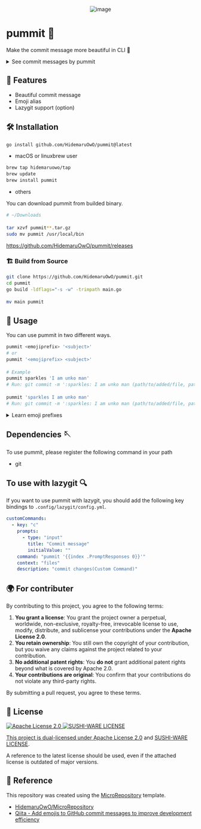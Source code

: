 <div align="center">

![image](https://user-images.githubusercontent.com/82384920/225959857-76495875-c426-4669-a8d4-372ebf3acfad.png)

</div>

# pummit 🚛

Make the commit message more beautiful in CLI 🎨

<details>
  <summary>See commit messages by pummit</summary>
  <img src="docs/assets/commit.png" alt="pummit commit" />
</details>

## 🚀 Features

- Beautiful commit message
- Emoji alias
- Lazygit support (option)

## 🛠 Installation

```bash
go install github.com/HidemaruOwO/pummit@latest
```

- macOS or linuxbrew user

```bash
brew tap hidemaruowo/tap
brew update
brew install pummit
```

- others

You can download pummit from builded binary.

```bash
# ~/Downloads

tar xzvf pummit**.tar.gz
sudo mv pummit /usr/local/bin
```

https://github.com/HidemaruOwO/pummit/releases

### 🏗 Build from Source

```bash
git clone https://github.com/HidemaruOwO/pummit.git
cd pummit
go build -ldflags="-s -w" -trimpath main.go

mv main pummit
```

<!-- - Arch Linux -->

<!-- ```sh -->
<!-- git clone https://github.com/HidemaruOwO/MicroRepository.git -->
<!-- cd MicroRepository -->

<!-- makepkg -si -->
<!-- ``` -->

## 🎯 Usage

You can use pummit in two different ways.

```bash
pummit <emojiprefix> '<subject>'
# or
pummit '<emojiprefix> <subject>'

# Example
pummit sparkles 'I am unko man'
# Run: git commit -m ':sparkles: I am unko man (path/to/added/file, path/to/added/file)'

pummit 'sparkles I am unko man'
# Run: git commit -m ':sparkles: I am unko man (path/to/added/file, path/to/added/file)'
```

<details>
    <summary>Learn emoji prefixes</summary>

    # ==================== Emojis ====================
    # 🎉  :tada: 初めてのコミット（Initial Commit）
    # ♻️   :recycle: マージ(Merge)
    # 🔖  :bookmark: バージョンタグ（Version Tag）
    # ✨  :sparkles: 新機能（New Feature）
    # 🐛  :bug: バグ修正（Bagfix）
    # 👀  :eyes: リファクタリング(Refactoring)
    # 📚  :books: ドキュメント（Documentation）
    # 🎨  :art: デザインUI/UX(Accessibility)
    # 🐎  :horse: パフォーマンス（Performance）
    # 🔧  :wrench: ツール（Tooling）
    # 🚨  :rotating_light: テスト（Tests）
    # 💩  :hankey: 非推奨追加（Deprecation）
    # 🗑️  :wastebasket: 削除（Removal）
    # 🚧  :construction: WIP(Work In Progress)
    # ☃️  :snowman: 仕様変更

    # ==================== Format ====================
    # :emoji: Subject (Dir/AddedFile Dir/AddedFile)
    #
    # Commit body...

</details>

## Dependencies 🪡

To use pummit, please register the following command in your path

- git

## To use with lazygit 🔍

If you want to use pummit with lazygit, you should add the following key bindings to `.config/lazygit/config.yml`.

```yaml
customCommands:
  - key: "c"
    prompts:
      - type: "input"
        title: "Commit message"
        initialValue: ""
    command: "pummit '{{index .PromptResponses 0}}'"
    context: "files"
    description: "commit changes(Custom Command)"
```

## 🌍 For contributer

By contributing to this project, you agree to the following terms:

1. **You grant a license**: You grant the project owner a perpetual, worldwide, non-exclusive, royalty-free, irrevocable license to use, modify, distribute, and sublicense your contributions under the **Apache License 2.0**.
2. **You retain ownership**: You still own the copyright of your contribution, but you waive any claims against the project related to your contribution.
3. **No additional patent rights**: You **do not** grant additional patent rights beyond what is covered by Apache 2.0.
4. **Your contributions are original**: You confirm that your contributions do not violate any third-party rights.

By submitting a pull request, you agree to these terms.

## 📜 License

<div align="left" style="flex: inline" >
<a href="https://www.apache.org/licenses/LICENSE-2.0" >
<img src="https://img.shields.io/badge/License-Apache%20License%202.0-blue.svg" alt="Apache License 2.0"
</a>
<a href="https://github.com/MakeNowJust/sushi-ware" >
<img src="https://img.shields.io/badge/License-SUSHI--WARE%20%F0%9F%8D%A3-blue.svg" alt="SUSHI-WARE LICENSE"
</a>
</div>

This project is dual-licensed under [Apache License 2.0](https://www.apache.org/licenses/LICENSE-2.0) and [SUSHI-WARE LICENSE](https://github.com/MakeNowJust/sushi-ware).

A reference to the latest license should be used, even if the attached license is outdated of major versions.

## 🤝 Reference

This repository was created using the [MicroRepository](https://github.com/HidemaruOwO/MicroRepository) template.

- [HidemaruOwO/MicroRepository](https://github.com/HidemaruOwO/MicroRepository)
- [Qiita - Add emojis to GitHub commit messages to improve development efficiency](https://qiita.com/Jung0/items/0a9a7a97a2c17f92d3c5)
